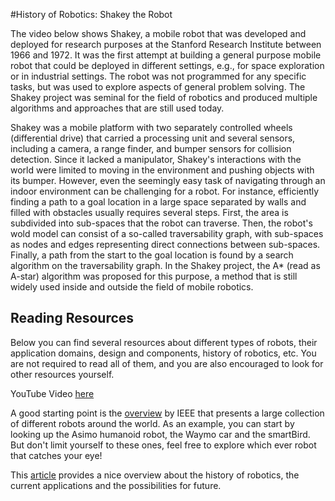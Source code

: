#History of Robotics: Shakey the Robot

The video below shows Shakey, a mobile robot that was developed and deployed for research purposes at the Stanford Research Institute between 1966 and 1972. It was the first attempt at building a general purpose mobile robot that could be deployed in different settings, e.g., for space exploration or in industrial settings. The robot was not programmed for any specific tasks, but was used to explore aspects of general problem solving. The Shakey project was seminal for the field of robotics and produced multiple algorithms and approaches that are still used today. 

Shakey was a mobile platform with two separately controlled wheels (differential drive) that carried a processing unit and several sensors, including a camera, a range finder, and bumper sensors for collision detection. Since it lacked a manipulator, Shakey's interactions with the world were limited to moving in the environment and pushing objects with its bumper. However, even the seemingly easy task of navigating through an indoor environment can be challenging for a robot. For instance, efficiently finding a path to a goal location in a large space separated by walls and filled with obstacles usually requires several steps. First, the area is subdivided into sub-spaces that the robot can traverse. Then, the robot's wold model can consist of a so-called traversability graph, with sub-spaces as nodes and edges representing direct connections between sub-spaces. Finally, a path from the start to the goal location is found by a search algorithm on the traversability graph. In the Shakey project, the A* (read as A-star) algorithm was proposed for this purpose, a method that is still widely used inside and outside the field of mobile robotics.

## Reading Resources

Below you can find several resources about different types of robots, their application domains, design and components, history of robotics, etc. You are not required to read all of them, and you are also encouraged to look for other resources yourself. 

YouTube Video [here](https://youtu.be/GmU7SimFkpU)

A good starting point is the [overview](https://robots.ieee.org/robots/) by IEEE that presents a large collection of different robots around the world. As an example, you can start by looking up the Asimo humanoid robot, the Waymo car and the smartBird. But don't limit yourself to these ones, feel free to explore which ever robot that catches your eye!

This [article](https://builtin.com/robotics) provides a nice overview about the history of robotics, the current applications and the possibilities for future.